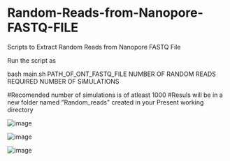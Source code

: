 # Random-Reads-from-Nanopore-FASTQ-FILE
Scripts to Extract Random Reads from Nanopore FASTQ File

Run the script as 

bash  main.sh  PATH_OF_ONT_FASTQ_FILE  NUMBER OF RANDOM READS REQUIRED   NUMBER OF SIMULATIONS

#Recomended number of simulations is of atleast 1000
#Resuls will be in a new folder named "Random_reads" created in your Present working directory

![image](https://github.com/user-attachments/assets/02d29ba5-63ba-44ac-9914-94aae045013e)

![image](https://github.com/user-attachments/assets/aaa11b39-a600-489d-82ee-795d4b1903a5)

![image](https://github.com/user-attachments/assets/f2fac5f8-3bce-4d15-9233-c77e0fbc0d0f)


